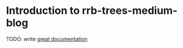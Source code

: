 # Introduction to rrb-trees-medium-blog

TODO: write [great documentation](http://jacobian.org/writing/what-to-write/)
